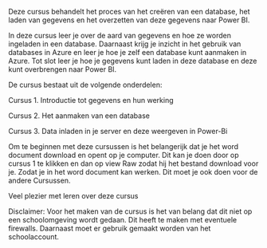 Deze cursus behandelt het proces van het creëren van een database, het laden van gegevens en het overzetten van deze gegevens naar Power BI.

In deze cursus leer je over de aard van gegevens en hoe ze worden ingeladen in een database. Daarnaast krijg je inzicht in het gebruik van databases in Azure en leer je hoe je zelf een database kunt aanmaken in Azure. Tot slot leer je hoe je gegevens kunt laden in deze database en deze kunt overbrengen naar Power BI.

De cursus bestaat uit de volgende onderdelen:

Cursus 1. Introductie tot gegevens en hun werking 

Cursus 2. Het aanmaken van een database 

Cursus 3. Data inladen in je server en deze weergeven in Power-Bi 

Om te beginnen met deze cursussen is het belangerijk dat je het word document download en opent op je computer. Dit kan je doen door op cursus 1 te klikken en dan op view Raw zodat hij het bestand download voor je. Zodat je in het word document kan werken. Dit moet je ook doen voor de andere Cursussen.

Veel plezier met leren over deze cursus 

Disclaimer: Voor het maken van de cursus is het van belang dat dit niet op een schoolomgeving wordt gedaan. Dit heeft te maken met eventuele firewalls. Daarnaast moet er gebruik gemaakt worden van het schoolaccount.
